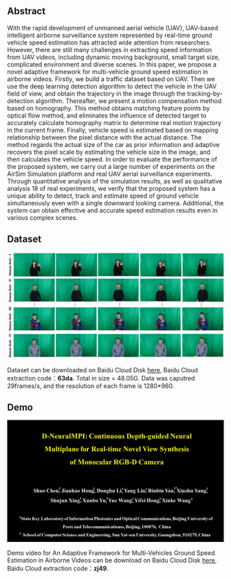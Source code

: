 ## Abstract

With the rapid development of unmanned aerial vehicle (UAV), UAV-based intelligent airborne surveillance system represented by real-time ground vehicle speed estimation has attracted wide attention from researchers. However, there are still many challenges in extracting speed information from UAV videos, including dynamic moving background, small target size, complicated environment and diverse scenes. In this paper, we propose a novel adaptive framework for multi-vehicle ground speed estimation in airborne videos. Firstly, we build a traffic dataset based on UAV. Then we use the deep learning detection algorithm to detect the vehicle in the UAV field of view, and obtain the trajectory in the image through the tracking-by-detection algorithm. Thereafter, we present a motion compensation method based on homography. This method obtains matching feature points by optical flow method, and eliminates the influence of detected target to accurately calculate homography matrix to determine real motion trajectory in the current frame. Finally, vehicle speed is estimated based on mapping relationship between the pixel distance with the actual distance. The method regards the actual size of the car as prior information and adaptive recovers the pixel scale by estimating the vehicle size in the image, and then calculates the vehicle speed. In order to evaluate the performance of the proposed system, we carry out a large number of experiments on the AirSim Simulation platform and real UAV aerial surveillance experiments. Through quantitative analysis of the simulation results, as well as qualitative analysis
18 of real experiments, we verify that the proposed system has a unique ability to detect, track and estimate speed of ground vehicle simultaneously even with a single downward looking camera. Additional, the system can obtain effective and accurate speed estimation results even in various complex scenes.

## Dataset

![Image](Udataset.jpg)

Dataset can be downloaded on Baidu Cloud Disk [here](https://pan.baidu.com/s/1suNvzfRxAdpinCvaBhXxlw),  Baidu Cloud extraction code：**63da**. Total in size = 48.05G. Data was caputred 29frames/s, and the resolution of each frame is 1280*960. 

## Demo

![Image](Logo1.png)

Demo video for An Adaptive Framework for Multi-Vehicles Ground Speed Estimation in Airborne Videos can be download on Baidu Cloud Disk [here](https://pan.baidu.com/s/17unt442tvtELksAGw7GOHQ), Baidu Cloud extraction code：**zj49**.


